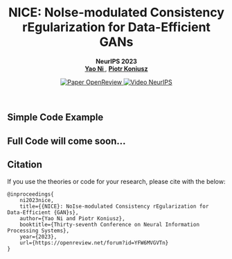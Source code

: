 <br />
<p align="center">
    <h1 align="center">
        NICE: NoIse-modulated Consistency rEgularization for Data-Efficient GANs
    </h1>

  <p align="center">
    <strong>NeurIPS 2023</strong>
    <br />
    <a href="https://scholar.google.com/citations?user=oGD-WMQAAAAJ&hl=en"><strong>Yao Ni </strong></a>
    ,
    <a href="https://users.cecs.anu.edu.au/~koniusz/"><strong>Piotr Koniusz</strong></a>
  </p>
  
  <p align="center">
    <a href='https://openreview.net/forum?id=YFW6MVGVTn'>
      <img src='https://img.shields.io/badge/Paper-OpenReview-80261B?style=flat&logo=Googledocs&logoColor=white' alt='Paper OpenReview'>
    </a>
    <a href='https://nips.cc/virtual/2023/poster/71306'>
      <img src='https://img.shields.io/badge/Video-NeurIPS-634687?style=flat&logo=youtube&logoColor=white' alt='Video NeurIPS'>
    </a>
  </p>
</p>
<br />

## Simple Code Example

## Full Code will come soon...

## Citation

If you use the theories or code for your research, please cite with the below:
```
@inproceedings{
    ni2023nice,
    title={{NICE}: NoIse-modulated Consistency rEgularization for Data-Efficient {GAN}s},
    author={Yao Ni and Piotr Koniusz},
    booktitle={Thirty-seventh Conference on Neural Information Processing Systems},
    year={2023},
    url={https://openreview.net/forum?id=YFW6MVGVTn}
}
```
